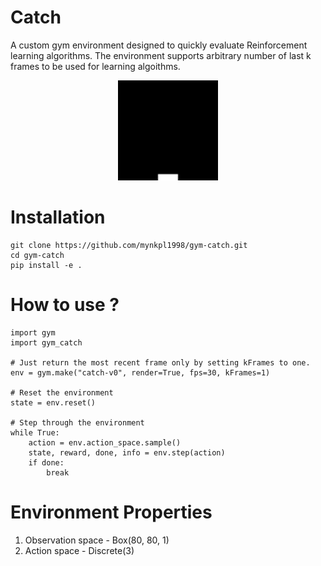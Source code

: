 # Catch

A custom gym environment designed to quickly evaluate Reinforcement learning algorithms. The environment supports arbitrary number of last k frames to be used for learning algoithms.

<div align="center">
    <img src="images/resized.gif">
</div>

# Installation
```
git clone https://github.com/mynkpl1998/gym-catch.git
cd gym-catch 
pip install -e .
```

# How to use ?
```
import gym
import gym_catch

# Just return the most recent frame only by setting kFrames to one.
env = gym.make("catch-v0", render=True, fps=30, kFrames=1)

# Reset the environment
state = env.reset()

# Step through the environment
while True:
    action = env.action_space.sample()
    state, reward, done, info = env.step(action)
    if done:
        break
```

# Environment Properties
1. Observation space - Box(80, 80, 1)
2. Action space - Discrete(3)

